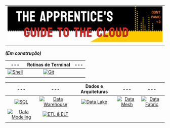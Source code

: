 #

| |
|---|
|![Banner](../assets/banner-guide.png)|
| |

***(Em construção)***

<div align="center">

|---|Rotinas de Terminal|---|
|:---:|:---:|:---:|
|[![Shell](https://img.shields.io/badge/Linux._Shell._Bash.-ED751A)](/guide/linux_shell_bash.md)|[![Git](https://img.shields.io/badge/Git-ED751A)](/guide/git.md)|
| | | |

|---|---|Dados e Arquiteturas|---|---|
|:---:|:---:|:---:|:---:|:---:|
|[![SQL](https://img.shields.io/badge/SQL-ED751A)]()|[![Data Warehouse](https://img.shields.io/badge/Data_Warehouse-ED751A)]()|[![Data Lake](https://img.shields.io/badge/Data_Lake-ED751A)]()|[![Data Mesh](https://img.shields.io/badge/Data_Warehouse-ED751A)]()|[![Data Fabric](https://img.shields.io/badge/Data_Fabric-ED751A)]()|
|[![Data Modeling](https://img.shields.io/badge/Data_Modeling-ED751A)]()|[![ETL & ELT](https://img.shields.io/badge/ETL_&_ELT-ED751A)]()|
| | | |

</div>
